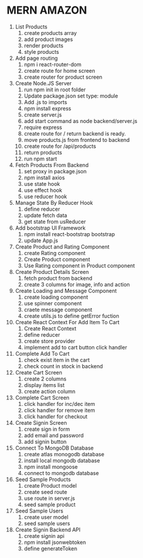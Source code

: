 # MERN AMAZON

1. List Products
   1. create products array
   2. add product images
   3. render products
   4. style products
2. Add page routing
   1. npm i react-router-dom
   2. create route for home screen
   3. create router for product screen
3. Create Node.JS Server
   1. run npm init in root folder
   2. Update package.json set type: module
   3. Add .js to imports
   4. npm install express
   5. create server.js
   6. add start command as node backend/server.js
   7. require express
   8. create route for / return backend is ready.
   9. move products.js from frontend to backend
   10. create route for /api/products
   11. return products
   12. run npm start
4. Fetch Products From Backend
   1. set proxy in package.json
   2. npm install axios
   3. use state hook
   4. use effect hook
   5. use reducer hook
5. Manage State By Reducer Hook
   1. define reducer
   2. update fetch data
   3. get state from usReducer
6. Add bootstrap UI Framework
    1. npm install react-bootstrap bootstrap
    2. update App.js
7. Create Product and Rating Component
    1. create Rating component
    2. Create Product component
    3. Use Rating component in Product component
8. Create Product Details Screen
    1. fetch product from backend
    2. create 3 columns for image, info and action
9. Create Loading and Message Component
    1. create loading component
    2. use spinner component
    3. craete message component
    4. create utils.js to define getError fuction
10. Create React Context For Add Item To Cart
    1. Create React Context
    2. define reducer
    3. create store provider
    4. implement add to cart button click handler
11. Complete Add To Cart
    1. check exist item in the cart
    2. check count in stock in backend
12. Create Cart Screen
    1. create 2 columns
    2. display items list
    3. create action column
13. Complete Cart Screen
    1. click handler for inc/dec item
    2. click handler for remove item
    3. click handler for checkout
14. Create Signin Screen
    1. create sign in form
    2. add email and password
    3. add signin button
15. Connect To MongoDB Database
    1. create atlas monogodb database
    2. install local mongodb database
    3. npm install mongoose
    4. connect to mongodb database
16. Seed Sample Products
    1. create Product model
    2. create seed route
    3. use route in server.js
    4. seed sample product
17. Seed Sample Users
    1. create user model
    2. seed sample users
18. Create Signin Backend API
    1. create signin api
    2. npm install jsonwebtoken
    3. define generateToken